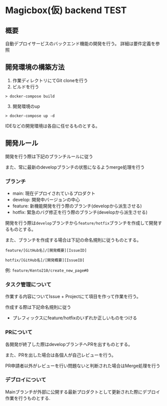 # Magicbox(仮) backend TEST

## 概要
自動デプロイサービスのバックエンド機能の開発を行う。
詳細は要件定義を参照

## 開発環境の構築方法
1. 作業ディレクトリにてGit cloneを行う
2. ビルドを行う
```
> docker-compose build
```
3. 開発環境のup
```
> docker-compose up -d
```
IDEなどの開発環境は各自に任せるものとする。

## 開発ルール
開発を行う際は下記のブランチルールに従う

また、常に最新のdevelopブランチの状態になるようmerge処理を行う
### ブランチ
- main: 現在デプロイされているプロダクト
- develop: 開発中バージョンの中心
- feature: 新機能開発を行う際のブランチ(developから派生させる)
- hotfix: 緊急のバグ修正を行う際のブランチ(developから派生させる)

開発を行う際は`develop`ブランチから`feature/hotfix`ブランチを作成して開発するものとする。

また、ブランチを作成する場合は下記の命名規則に従うものとする。

`feature/[GitHub名]/[開発概要][IssueID]`

`hotfix/[GitHub名]/[開発概要][IssueID]`

例: `feature/Kento210/create_new_page#0`

### タスク管理について
作業する内容についてIssue + Projectにて項目を作って作業を行う。

作成する際は下記命名規則に従う
- プレフィックスにfeature/hotfixのいずれか正しいものをつける

### PRについて
各開発が終了した際はdevelopブランチへPRを出すものとする。

また、PRを出した場合は各個人が自己レビューを行う。

PR申請者以外がレビューを行い問題ないと判断された場合はMerge処理を行う

### デブロイについて
Mainブランチが外部に公開する最新プロダクトとして更新された際にデブロイ作業を行うものとする.
